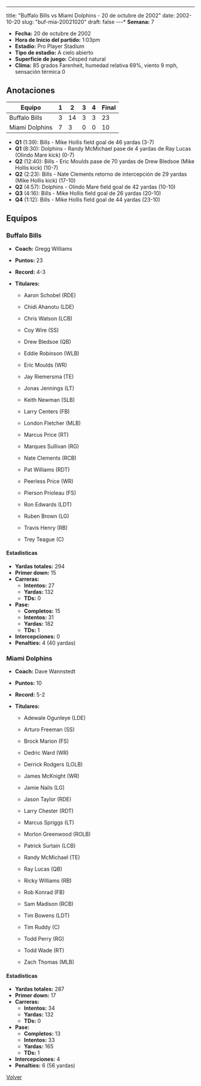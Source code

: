 ---
title: "Buffalo Bills vs Miami Dolphins - 20 de octubre de 2002"
date: 2002-10-20
slug: "buf-mia-20021020"
draft: false
---* **Semana:** 7
* **Fecha:** 20 de octubre de 2002
* **Hora de Inicio del partido:** 1:03pm
* **Estadio:** Pro Player Stadium
* **Tipo de estadio:** A cielo abierto
* **Superficie de juego:** Césped natural
* **Clima:** 85 grados Farenheit, humedad relativa 69%, viento 9 mph, sensación térmica 0




## Anotaciones
| Equipo | 1 | 2 | 3 | 4 | Final |
|--------|---|---|---|---|-------|
| Buffalo Bills  | 3 | 14 | 3 | 3  | 23 |
| Miami Dolphins  | 7 | 3 | 0 | 0  | 10 |
* **Q1** (1:39): Bills - Mike Hollis field goal de 46 yardas (3-7)
* **Q1** (8:30): Dolphins - Randy McMichael pase de 4 yardas de Ray Lucas (Olindo Mare kick) (0-7)
* **Q2** (12:40): Bills - Eric Moulds pase de 70 yardas de Drew Bledsoe (Mike Hollis kick) (10-7)
* **Q2** (2:23): Bills - Nate Clements retorno de intercepción de 29 yardas (Mike Hollis kick) (17-10)
* **Q2** (4:57): Dolphins - Olindo Mare field goal de 42 yardas (10-10)
* **Q3** (4:16): Bills - Mike Hollis field goal de 26 yardas (20-10)
* **Q4** (1:12): Bills - Mike Hollis field goal de 44 yardas (23-10)


## Equipos


### Buffalo Bills
* **Coach:** Gregg Williams
* **Puntos:** 23
* **Record:** 4-3
* **Titulares:** 

  * Aaron Schobel (RDE) 

  * Chidi Ahanotu (LDE) 

  * Chris Watson (LCB) 

  * Coy Wire (SS) 

  * Drew Bledsoe (QB) 

  * Eddie Robinson (WLB) 

  * Eric Moulds (WR) 

  * Jay Riemersma (TE) 

  * Jonas Jennings (LT) 

  * Keith Newman (SLB) 

  * Larry Centers (FB) 

  * London Fletcher (MLB) 

  * Marcus Price (RT) 

  * Marques Sullivan (RG) 

  * Nate Clements (RCB) 

  * Pat Williams (RDT) 

  * Peerless Price (WR) 

  * Pierson Prioleau (FS) 

  * Ron Edwards (LDT) 

  * Ruben Brown (LG) 

  * Travis Henry (RB) 

  * Trey Teague (C) 

#### Estadísticas
* **Yardas totales:** 294
* **Primer down:** 15
* **Carreras:**
  * **Intentos:** 27
  * **Yardas:** 132
  * **TDs:** 0
* **Pase:**
  * **Completos:** 15
  * **Intentos:** 31
  * **Yardas:** 182
  * **TDs:** 1
* **Intercepciones:** 0
* **Penalties:** 4 (40 yardas)

### Miami Dolphins
* **Coach:** Dave Wannstedt
* **Puntos:** 10
* **Record:** 5-2
* **Titulares:** 

  * Adewale Ogunleye (LDE) 

  * Arturo Freeman (SS) 

  * Brock Marion (FS) 

  * Dedric Ward (WR) 

  * Derrick Rodgers (LOLB) 

  * James McKnight (WR) 

  * Jamie Nails (LG) 

  * Jason Taylor (RDE) 

  * Larry Chester (RDT) 

  * Marcus Spriggs (LT) 

  * Morlon Greenwood (ROLB) 

  * Patrick Surtain (LCB) 

  * Randy McMichael (TE) 

  * Ray Lucas (QB) 

  * Ricky Williams (RB) 

  * Rob Konrad (FB) 

  * Sam Madison (RCB) 

  * Tim Bowens (LDT) 

  * Tim Ruddy (C) 

  * Todd Perry (RG) 

  * Todd Wade (RT) 

  * Zach Thomas (MLB) 

#### Estadísticas
* **Yardas totales:** 287
* **Primer down:** 17
* **Carreras:**
  * **Intentos:** 34
  * **Yardas:** 132
  * **TDs:** 0
* **Pase:**
  * **Completos:** 13
  * **Intentos:** 33
  * **Yardas:** 165
  * **TDs:** 1
* **Intercepciones:** 4
* **Penalties:** 6 (56 yardas)


[Volver](/historia/2002)
